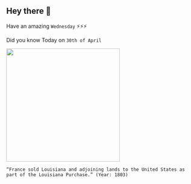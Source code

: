 ## Hey there 👋
Have an amazing `Wednesday` ⚡⚡⚡

Did you know Today on `30th of April`
 
 [<img src="https://www.history.com/.image/c_fill%2Ccs_srgb%2Cfl_progressive%2Ch_400%2Cq_auto:good%2Cw_620/MTU3ODc5MDgzNzQ2MDEwODQ3/louisiana-purchase-2.jpg" width="300" />](https://en.wikipedia.org/wiki/Louisiana_Purchase#:~:text=April%2030,%201803) 
 ```
“France sold Louisiana and adjoining lands to the United States as part of the Louisiana Purchase.” (Year: 1803)
```

